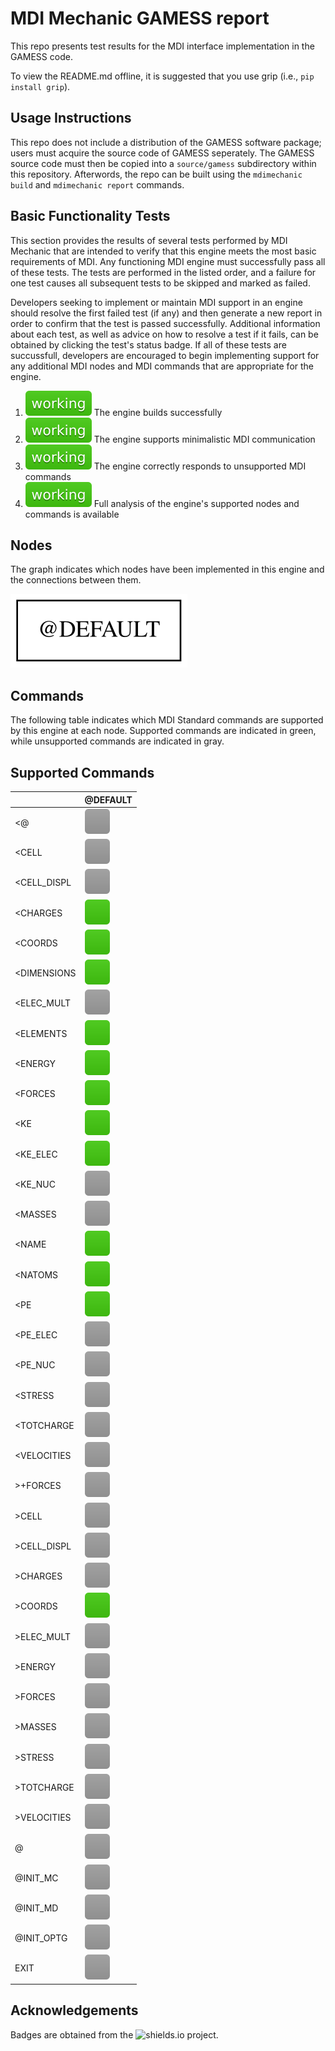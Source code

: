 # MDI Mechanic GAMESS report

This repo presents test results for the MDI interface implementation in the GAMESS code.

To view the README.md offline, it is suggested that you use grip (i.e., `pip install grip`).

[yaml]: <> ( prepend )
## Usage Instructions

This repo does not include a distribution of the GAMESS software package; users must acquire the source code of GAMESS seperately.
The GAMESS source code must then be copied into a `source/gamess` subdirectory within this repository.
Afterwords, the repo can be built using the `mdimechanic build` and `mdimechanic report` commands.

## Basic Functionality Tests

This section provides the results of several tests performed by MDI Mechanic that are intended to verify that this engine meets the most basic requirements of MDI.
Any functioning MDI engine must successfully pass all of these tests.
The tests are performed in the listed order, and a failure for one test causes all subsequent tests to be skipped and marked as failed.

Developers seeking to implement or maintain MDI support in an engine should resolve the first failed test (if any) and then generate a new report in order to confirm that the test is passed successfully.
Additional information about each test, as well as advice on how to resolve a test if it fails, can be obtained by clicking the test's status badge.
If all of these tests are succussfull, developers are encouraged to begin implementing support for any additional MDI nodes and MDI commands that are appropriate for the engine.

[comment]: <> (Badges are downloaded from shields.io, i.e.:)
[comment]: <> (curl https://img.shields.io/badge/-working-success --output report/badges/-working-success.svg)

1. [![validate_engine](report/dynamic_badges/step_engine_build.svg)](mdimechanic.yml) The engine builds successfully
2. [![min_mdi](report/dynamic_badges/step_min_engine.svg)](report/markdown/minimalistic.md) The engine supports minimalistic MDI communication
3. [![errors_correctly](report/dynamic_badges/step_unsupported.svg)](mdimechanic.yml) The engine correctly responds to unsupported MDI commands
4. [![completed_analysis](report/dynamic_badges/step_mdi_nodes.svg)](mdimechanic.yml) Full analysis of the engine's supported nodes and commands is available

## Nodes

The graph indicates which nodes have been implemented in this engine and the connections between them.

![node_graph](report/graphs/node-report.gv.svg)

## Commands

The following table indicates which MDI Standard commands are supported by this engine at each node.
Supported commands are indicated in green, while unsupported commands are indicated in gray.

[travis]: <> ( supported_commands )
## Supported Commands

| | @DEFAULT |
| ------------- | ------------- |
| &lt;@ | ![command](report/badges/box-lightgray.svg) |
| &lt;CELL | ![command](report/badges/box-lightgray.svg) |
| &lt;CELL_DISPL | ![command](report/badges/box-lightgray.svg) |
| &lt;CHARGES | ![command](report/badges/box-brightgreen.svg) |
| &lt;COORDS | ![command](report/badges/box-brightgreen.svg) |
| &lt;DIMENSIONS | ![command](report/badges/box-brightgreen.svg) |
| &lt;ELEC_MULT | ![command](report/badges/box-lightgray.svg) |
| &lt;ELEMENTS | ![command](report/badges/box-brightgreen.svg) |
| &lt;ENERGY | ![command](report/badges/box-brightgreen.svg) |
| &lt;FORCES | ![command](report/badges/box-brightgreen.svg) |
| &lt;KE | ![command](report/badges/box-brightgreen.svg) |
| &lt;KE_ELEC | ![command](report/badges/box-brightgreen.svg) |
| &lt;KE_NUC | ![command](report/badges/box-lightgray.svg) |
| &lt;MASSES | ![command](report/badges/box-lightgray.svg) |
| &lt;NAME | ![command](report/badges/box-brightgreen.svg) |
| &lt;NATOMS | ![command](report/badges/box-brightgreen.svg) |
| &lt;PE | ![command](report/badges/box-brightgreen.svg) |
| &lt;PE_ELEC | ![command](report/badges/box-lightgray.svg) |
| &lt;PE_NUC | ![command](report/badges/box-lightgray.svg) |
| &lt;STRESS | ![command](report/badges/box-lightgray.svg) |
| &lt;TOTCHARGE | ![command](report/badges/box-lightgray.svg) |
| &lt;VELOCITIES | ![command](report/badges/box-lightgray.svg) |
| &gt;+FORCES | ![command](report/badges/box-lightgray.svg) |
| &gt;CELL | ![command](report/badges/box-lightgray.svg) |
| &gt;CELL_DISPL | ![command](report/badges/box-lightgray.svg) |
| &gt;CHARGES | ![command](report/badges/box-lightgray.svg) |
| &gt;COORDS | ![command](report/badges/box-brightgreen.svg) |
| &gt;ELEC_MULT | ![command](report/badges/box-lightgray.svg) |
| &gt;ENERGY | ![command](report/badges/box-lightgray.svg) |
| &gt;FORCES | ![command](report/badges/box-lightgray.svg) |
| &gt;MASSES | ![command](report/badges/box-lightgray.svg) |
| &gt;STRESS | ![command](report/badges/box-lightgray.svg) |
| &gt;TOTCHARGE | ![command](report/badges/box-lightgray.svg) |
| &gt;VELOCITIES | ![command](report/badges/box-lightgray.svg) |
| @ | ![command](report/badges/box-lightgray.svg) |
| @INIT_MC | ![command](report/badges/box-lightgray.svg) |
| @INIT_MD | ![command](report/badges/box-lightgray.svg) |
| @INIT_OPTG | ![command](report/badges/box-lightgray.svg) |
| EXIT | ![command](report/badges/box-lightgray.svg) |

## Acknowledgements

Badges are obtained from the ![shields.io](https://shields.io/) project.
